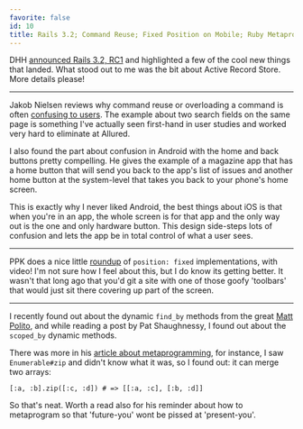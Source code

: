 ```yaml
---
favorite: false
id: 10
title: Rails 3.2; Command Reuse; Fixed Position on Mobile; Ruby Metaprogramming
---
```


DHH [announced Rails 3.2, RC1][rails_post] and highlighted a few of the cool new
things that landed. What stood out to me was the bit about Active Record Store.
More details please!

---

Jakob Nielsen reviews why command reuse or overloading a command is often
[confusing to users][overloaded]. The example about two search fields on the
same page is something I've actually seen first-hand in user studies and worked
very hard to eliminate at Allured.

I also found the part about confusion in Android with the home and back buttons
pretty compelling. He gives the example of a magazine app that has a home button
that will send you back to the app's list of issues and another home button at
the system-level that takes you back to your phone's home screen.

This is exactly why I never liked Android, the best things about iOS is that
when you're in an app, the whole screen is for that app and the only way out is
the one and only hardware button. This design side-steps lots of confusion and
lets the app be in total control of what a user sees.

---

PPK does a nice little [roundup][position_fixed] of `position: fixed`
implementations, with video! I'm not sure how I feel about this, but I do know
its getting better. It wasn't that long ago that you'd git a site with one of
those goofy 'toolbars' that would just sit there covering up part of the screen.

---

I recently found out about the dynamic `find_by` methods from the great [Matt
Polito][polito], and while reading a post by Pat Shaughnessy, I found out about
the `scoped_by` dynamic methods.

There was more in his [article about metaprogramming][metaprogramming], for
instance, I saw `Enumerable#zip` and didn't know what it was, so I found out: it
can merge two arrays:

```
[:a, :b].zip([:c, :d]) # => [[:a, :c], [:b, :d]]
```

So that's neat. Worth a read also for his reminder about how to metaprogram so
that 'future-you' wont be pissed at 'present-you'.

[rails_post]: http://weblog.rubyonrails.org/2011/12/20/rails-3-2-rc1-faster-dev-mode-routing-explain-queries-tagged-logger-store
[overloaded]: http://www.useit.com/alertbox/overloaded-commands.html
[position_fixed]: http://www.quirksmode.org/blog/archives/2011/12/position_fixed.html
[polito]: https://twitter.com/mattpolito
[metaprogramming]: http://patshaughnessy.net/2011/12/20/learning-from-the-masters-part-2-three-metaprogramming-best-practices
